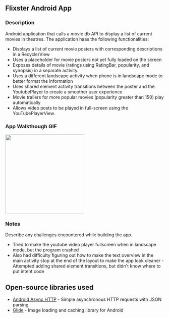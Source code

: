 ## Flixster Android App

### Description

Android application that calls a movie db API to display a list of current movies in theatres. The application haas the following functionalities:



-  Displays a list of current movie posters with corresponding descriptions in a RecyclerView
-  Uses a placeholder for movie posters not yet fully loaded on the screen
-  Exposes details of movie (ratings using RatingBar, popularity, and synopsis) in a separate activity.
-  Uses a different landscape activity when phone is in landscape mode to better format the information
-  Uses shared element activity transitions between the poster and the YoutubePlayer to create a smoother user experience
-  Movie trailers for more popular movies (popularity greater than 150) play automatically
-  Allows video posts to be played in full-screen using the YouTubePlayerView.

### App Walkthough GIF


<img src="https://github.com/advaithrai/Flixster_second_part/blob/master/flixster%20pt%202.gif?raw=true" width=250><br>

### Notes

Describe any challenges encountered while building the app.

- Tried to make the youtube video player fullscreen when in landscape mode, but the program crashed
- Also had difficulty figuring out how to make the text overview in the main activity stop at the end of the layout to make the app look cleaner
-Attempted adding shared element transitions, but didn't know where to put intent code

## Open-source libraries used
- [Android Async HTTP](https://github.com/codepath/CPAsyncHttpClient) - Simple asynchronous HTTP requests with JSON parsing
- [Glide](https://github.com/bumptech/glide) - Image loading and caching library for Android
